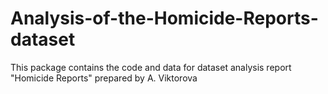 # Analysis-of-the-Homicide-Reports-dataset
This package contains the code and data for dataset analysis report "Homicide Reports" prepared by A. Viktorova
